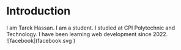 # Introduction
I am Tarek Hassan. I am a student. I studied at CPI Polytechnic and Technology. I have been learning web development since 2022.  
![facebook](facebook.svg [](https://www.facebook.com/nsnaim00))